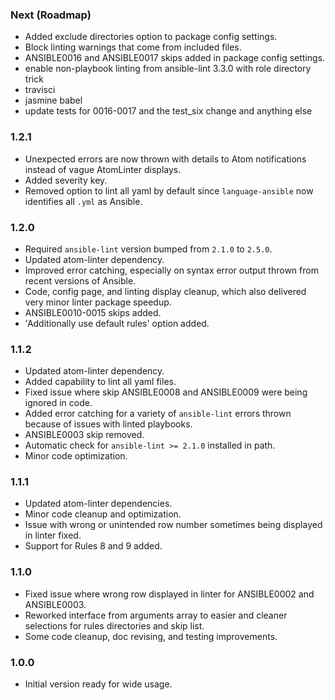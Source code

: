 ### Next (Roadmap)
- Added exclude directories option to package config settings.
- Block linting warnings that come from included files.
- ANSIBLE0016 and ANSIBLE0017 skips added in package config settings.
- enable non-playbook linting from ansible-lint 3.3.0 with role directory trick
- travisci
- jasmine babel
- update tests for 0016-0017 and the test_six change and anything else

### 1.2.1
- Unexpected errors are now thrown with details to Atom notifications instead of vague AtomLinter displays.
- Added severity key.
- Removed option to lint all yaml by default since `language-ansible` now identifies all `.yml` as Ansible.

### 1.2.0
- Required `ansible-lint` version bumped from `2.1.0` to `2.5.0`.
- Updated atom-linter dependency.
- Improved error catching, especially on syntax error output thrown from recent versions of Ansible.
- Code, config page, and linting display cleanup, which also delivered very minor linter package speedup.
- ANSIBLE0010-0015 skips added.
- 'Additionally use default rules' option added.

### 1.1.2
- Updated atom-linter dependency.
- Added capability to lint all yaml files.
- Fixed issue where skip ANSIBLE0008 and ANSIBLE0009 were being ignored in code.
- Added error catching for a variety of `ansible-lint` errors thrown because of issues with linted playbooks.
- ANSIBLE0003 skip removed.
- Automatic check for `ansible-lint >= 2.1.0` installed in path.
- Minor code optimization.

### 1.1.1
- Updated atom-linter dependencies.
- Minor code cleanup and optimization.
- Issue with wrong or unintended row number sometimes being displayed in linter fixed.
- Support for Rules 8 and 9 added.

### 1.1.0
- Fixed issue where wrong row displayed in linter for ANSIBLE0002 and ANSIBLE0003.
- Reworked interface from arguments array to easier and cleaner selections for rules directories and skip list.
- Some code cleanup, doc revising, and testing improvements.

### 1.0.0
- Initial version ready for wide usage.
